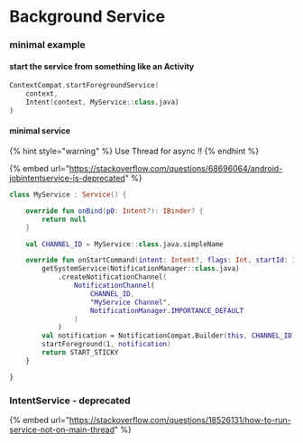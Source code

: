 # Background Service

### minimal example

#### start the service from something like an Activity

```kotlin
ContextCompat.startForegroundService(
    context,
    Intent(context, MyService::class.java)
)
```

#### minimal service

{% hint style="warning" %}
Use Thread for async !!
{% endhint %}

{% embed url="https://stackoverflow.com/questions/68696064/android-jobintentservice-is-deprecated" %}

```kotlin
class MyService : Service() {

    override fun onBind(p0: Intent?): IBinder? {
        return null
    }

    val CHANNEL_ID = MyService::class.java.simpleName

    override fun onStartCommand(intent: Intent?, flags: Int, startId: Int): Int {
        getSystemService(NotificationManager::class.java)
            .createNotificationChannel(
                NotificationChannel(
                    CHANNEL_ID,
                    "MyService Channel",
                    NotificationManager.IMPORTANCE_DEFAULT
                )
            )
        val notification = NotificationCompat.Builder(this, CHANNEL_ID).build()
        startForeground(1, notification)
        return START_STICKY
    }

}
```

### IntentService - deprecated

{% embed url="https://stackoverflow.com/questions/18526131/how-to-run-service-not-on-main-thread" %}

